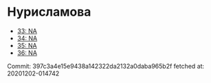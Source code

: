 # Нурисламова
- [33: NA](33.md)
- [34: NA](34.md)
- [35: NA](35.md)
- [36: NA](36.md)

Commit: 397c3a4e15e9438a142322da2132a0daba965b2f
 fetched at: 20201202-014742
